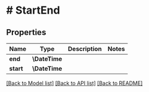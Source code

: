# # StartEnd

## Properties

Name | Type | Description | Notes
------------ | ------------- | ------------- | -------------
**end** | **\DateTime** |  |
**start** | **\DateTime** |  |

[[Back to Model list]](../../README.md#models) [[Back to API list]](../../README.md#endpoints) [[Back to README]](../../README.md)
